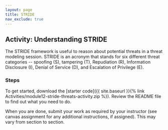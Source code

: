 ```yaml
---
layout: page
title: STRIDE
nav_exclude: true
---
```


## Activity: Understanding STRIDE

The STRIDE framework is useful to reason about potential threats in a threat modeling session. STRIDE is an acronym that stands for six different threat categories -- spoofing (S), tampering (T), Repudiation (R), Information Disclosure (I), Denial of Service (D), and Escalation of Privilege (E). 

### Steps

To get started, download the [starter code]({{ site.baseurl }}{% link Activities/module12-stride-threats-activity.zip %}). Review the README file to find out what you need to do. 

When you are done, submit your work as required by your instructor (see canvas assignment for any additional instructions, if assigned).  This may vary from section to section.